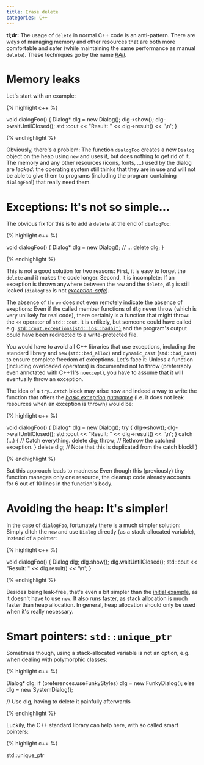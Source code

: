 ```yaml
---
title: Erase delete
categories: C++
---
```


**tl;dr:** The usage of `delete` in normal C++ code is an anti-pattern. There are
ways of managing memory and other resources that are both more comfortable and
safer (while maintaining the same performance as manual `delete`). These
techniques go by the name [*RAII*][RAII].


# Memory leaks

Let's start with an example:

{% highlight c++ %}

void dialogFoo()
{
    Dialog* dlg = new Dialog();
    dlg->show();
    dlg->waitUntilClosed();
    std::cout << "Result: " << dlg->result() << '\n';
}

{% endhighlight %}

Obviously, there's a problem: The function `dialogFoo` creates a new `Dialog`
object on the heap using `new` and uses it, but does nothing to get rid of it.
The memory and any other resources (icons, fonts, …) used by the dialog are
*leaked*: the operating system still thinks that they are in use and will not be
able to give them to programs (including the program containing `dialogFoo`!)
that really need them.


# Exceptions: It's not so simple...

The obvious fix for this is to add a `delete` at the end of `dialogFoo`:

{% highlight c++ %}

void dialogFoo()
{
    Dialog* dlg = new Dialog();
    // ...
    delete dlg;
}

{% endhighlight %}

This is not a good solution for two reasons: First, it is easy to forget the
`delete` and it makes the code longer. Second, it is incomplete: If an exception
is thrown anywhere between the `new` and the `delete`, `dlg` is still leaked
(`dialogFoo` is not [*exception-safe*][exception-safety]).

[exception-safety]: http://en.wikipedia.org/wiki/Exception_safety

The absence of `throw` does not even remotely indicate the absence of
exeptions: Even if the called member functions of `dlg` never throw (which is
very unlikely for real code), there certainly is a function that might throw:
the `<<` operator of `std::cout`. It is unlikely, but someone could have called
e.g. [`std::cout.exceptions(std::ios::badbit)`][ios-exceptions] and the
program's output could have been redirected to a write-protected file.

[ios-exceptions]: http://en.cppreference.com/w/cpp/io/basic_ios/exceptions

You would have to avoid all C++ libraries that use exceptions, including the
standard library and `new` (`std::bad_alloc`) and `dynamic_cast`
(`std::bad_cast`) to ensure complete freedom of exceptions. Let's face it:
Unless a function (including overloaded operators) is documented not to throw
(preferrably even annotated with C++11's [`noexcept`][noexcept]), you have to
assume that it will eventually throw an exception.

[noexcept]: http://scottmeyers.blogspot.co.at/2014/08/near-final-draft-of-effective-modern-c.html

The idea of a `try`…`catch` block may arise now and indeed a way to write the
function that offers the [*basic exception guarantee*][exception-safety] (i.e.
it does not leak resources when an exception is thrown) would be:

{% highlight c++ %}

void dialogFoo()
{
    Dialog* dlg = new Dialog();
    try {
        dlg->show();
        dlg->waitUntilClosed();
        std::cout << "Result: " << dlg->result() << '\n';
    } catch (...) {  // Catch everything.
        delete dlg;
        throw;  // Rethrow the catched exception.
    }
    delete dlg;  // Note that this is duplicated from the catch block!
}

{% endhighlight %}

But this approach leads to madness: Even though this (previously) tiny function
manages only one resource, the cleanup code already accounts for 6 out of 10
lines in the function's body.


# Avoiding the heap: It's simpler!

In the case of `dialogFoo`, fortunately there is a much simpler solution: Simply
ditch the `new` and use `Dialog` directly (as a stack-allocated variable),
instead of a pointer:

{% highlight c++ %}

void dialogFoo()
{
    Dialog dlg;
    dlg.show();
    dlg.waitUntilClosed();
    std::cout << "Result: " << dlg.result() << '\n';
}

{% endhighlight %}

Besides being leak-free, that's even a bit simpler than the [initial
example](#memory-leaks), as it doesn't have to use `new`. It also runs faster,
as stack allocation is much faster than heap allocation. In general, heap
allocation should only be used when it's really necessary.


# Smart pointers: `std::unique_ptr`

Sometimes though, using a stack-allocated variable is not an option, e.g. when
dealing with polymorphic classes:

{% highlight c++ %}

Dialog* dlg;
if (preferences.useFunkyStyles)
    dlg = new FunkyDialog();
else
    dlg = new SystemDialog();

// Use dlg, having to delete it painfully afterwards

{% endhighlight %}

Luckily, the C++ standard library can help here, with so called smart pointers:

{% highlight c++ %}

std::unique_ptr<Dialog> dlg;
if (preferences.useFunkyStyles)
    dlg.reset(new FunkyDialog())
else
    dlg.reset(new SystemDialog());

// Use dlg as before; no delete necessary!

{% endhighlight %}

[`std::unique_ptr`][unique_ptr] is very simple: For the most part, it acts just
like a normal pointer (supporting the `*` and `->` operators) except that it
deletes the pointee in its destructor. There is one more important difference
though: If you want to assign it from a plain pointer (as the one returned by
`new` in the above example), you can't just use the assignment operator `=` but
you have to use the `reset` member function. The reason for this complication is
that `delete` is called on the `unique_ptr`'s previous value and if `=` was used
for that instead of `reset`, `unique_ptr` could not be safely used as a drop-in
replacement for a plain pointer, as it would change the code's meaning. This
way, a compile time error is generated when you rely on a behavior that is
differs from a plain pointer's.

[unique_ptr]: http://en.cppreference.com/w/cpp/memory/unique_ptr


# Beyond memory: RAII

This idiom of wrapping all resources (be it memory like in this example, files,
network connections, database connections, font handles, window handles, or
anything other) into a stack-allocated object that frees them in its destructor
is known by the (somewhat meaningless) name [*RAII*][RAII] (Resource Acquisition
Is Initialization). Other examples of its use include the standard file stream
classes (`std::fstream`, `ofstream`, `ifstream`) that close the file
automatically or the STL collection classes (`std::vector`, `list`, `map`, etc.)
that destroy their contained elements. In fact, probably even the `Dialog` class
of the above example will use RAII, as we have assumed that its destructor frees
any associated fonts, windows, and other handles it used.

The deterministic destructors of C++ ([in contrast to garbage collected
languages][oldnew-gc] where you can never know when or if finalizers are run)
that make this idiom possible are one of the language's key features, some call
it even [the best one][andrzej-dtor]. Often, you will see modern C++ code having
a much smaller share of resource management boilerplate code than garbage
collected languages with their `using` (C#), `with` (Python), or
`try-with-resources` (Java) blocks.

[RAII]: http://en.wikipedia.org/wiki/Resource_Acquisition_Is_Initialization
[oldnew-gc]: http://blogs.msdn.com/b/oldnewthing/archive/2010/08/09/10047586.aspx
[andrzej-dtor]: https://akrzemi1.wordpress.com/2013/07/18/cs-best-feature/
